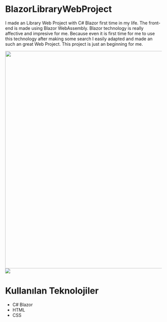 # BlazorLibraryWebProject
I made an Library Web Project with C# Blazor first time in my life. The front-end is made using Blazor WebAssembly. Blazor technology is really affective and impresive for me. Because even it is first time for me to use this technology after making some search I easily adapted and made an such an great Web Project. This project is just an beginning for me. 

<img src="GifFiles/webproject.gif" width="700">

<img src="GifFiles/webprojectmobil.gif" text-align="center">

# Kullanılan Teknolojiler

- C# Blazor
- HTML
- CSS
